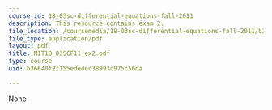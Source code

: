 ```yaml
---
course_id: 18-03sc-differential-equations-fall-2011
description: This resource contains exam 2.
file_location: /coursemedia/18-03sc-differential-equations-fall-2011/b36640f2f155ededec38993c975c56da_MIT18_03SCF11_ex2.pdf
file_type: application/pdf
layout: pdf
title: MIT18_03SCF11_ex2.pdf
type: course
uid: b36640f2f155ededec38993c975c56da

---
```

None
